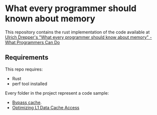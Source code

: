 # What every programmer should known about memory

This repository contains the rust implementation of the code available at [Ulrich Drepper's "What every programmer should know about memory" - What Programmers Can Do](https://lwn.net/Articles/255364/)

## Requirements

This repo requires:

- Rust
- perf tool installed 

Every folder in the project represent a code sample:

- [Bypass cache](./bypass-cache/). 
- [Optimizing L1 Data Cache Access](./l1d-optimization/)